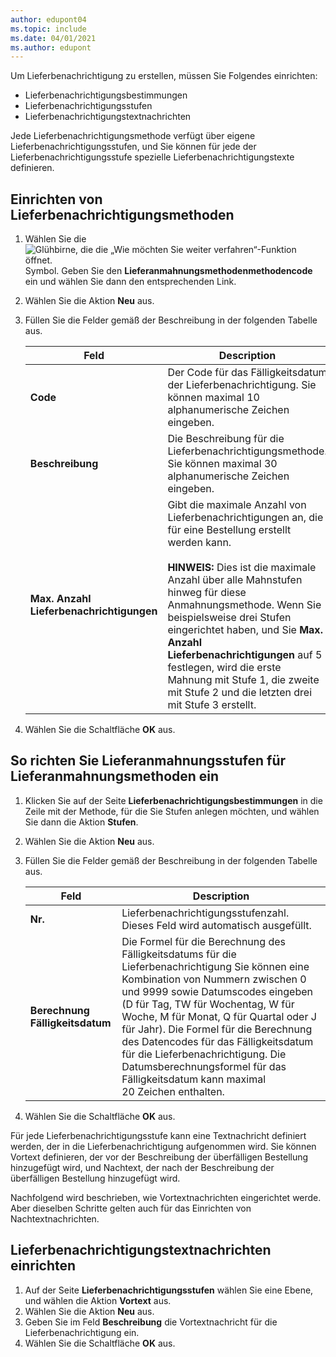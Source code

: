 ```yaml
---
author: edupont04
ms.topic: include
ms.date: 04/01/2021
ms.author: edupont
---
```


Um Lieferbenachrichtigung zu erstellen, müssen Sie Folgendes einrichten:  

- Lieferbenachrichtigungsbestimmungen  
- Lieferbenachrichtigungsstufen  
- Lieferbenachrichtigungstextnachrichten  

Jede Lieferbenachrichtigungsmethode verfügt über eigene Lieferbenachrichtigungsstufen, und Sie können für jede der Lieferbenachrichtigungsstufe spezielle Lieferbenachrichtigungstexte definieren.  

## <a name="to-set-up-delivery-reminder-terms" />Einrichten von Lieferbenachrichtigungsmethoden

1. Wählen Sie die ![Glühbirne, die die „Wie möchten Sie weiter verfahren“-Funktion öffnet.](../../../media/ui-search/search_small.png "Tell me-Funktion") Symbol. Geben Sie den **Lieferanmahnungsmethodenmethodencode** ein und wählen Sie dann den entsprechenden Link.  
2. Wählen Sie die Aktion **Neu** aus.  
3. Füllen Sie die Felder gemäß der Beschreibung in der folgenden Tabelle aus.  

    |Feld|Description|  
    |---------------------------------|---------------------------------------|  
    |**Code**|Der Code für das Fälligkeitsdatum der Lieferbenachrichtigung. Sie können maximal 10 alphanumerische Zeichen eingeben.|  
    |**Beschreibung**|Die Beschreibung für die Lieferbenachrichtigungsmethode. Sie können maximal 30 alphanumerische Zeichen eingeben.|  
    |**Max. Anzahl Lieferbenachrichtigungen**|Gibt die maximale Anzahl von Lieferbenachrichtigungen an, die für eine Bestellung erstellt werden kann.<br /><br /> **HINWEIS:** Dies ist die maximale Anzahl über alle Mahnstufen hinweg für diese Anmahnungsmethode. Wenn Sie beispielsweise drei Stufen eingerichtet haben, und Sie **Max. Anzahl Lieferbenachrichtigungen** auf 5 festlegen, wird die erste Mahnung mit Stufe 1, die zweite mit Stufe 2 und die letzten drei mit Stufe 3 erstellt.|  

4. Wählen Sie die Schaltfläche **OK** aus.  

## <a name="to-add-delivery-reminder-levels-to-a-delivery-reminder-term" />So richten Sie Lieferanmahnungsstufen für Lieferanmahnungsmethoden ein

1. Klicken Sie auf der Seite **Lieferbenachrichtigungsbestimmungen** in die Zeile mit der Methode, für die Sie Stufen anlegen möchten, und wählen Sie dann die Aktion **Stufen**.  
2. Wählen Sie die Aktion **Neu** aus.  
3. Füllen Sie die Felder gemäß der Beschreibung in der folgenden Tabelle aus.  

    |Feld|Description|  
    |---------------------------------|---------------------------------------|  
    |**Nr.**|Lieferbenachrichtigungsstufenzahl. Dieses Feld wird automatisch ausgefüllt.|  
    |**Berechnung Fälligkeitsdatum**|Die Formel für die Berechnung des Fälligkeitsdatums für die Lieferbenachrichtigung Sie können eine Kombination von Nummern zwischen 0 und 9999 sowie Datumscodes eingeben (D für Tag, TW für Wochentag, W für Woche, M für Monat, Q für Quartal oder J für Jahr). Die Formel für die Berechnung des Datencodes für das Fälligkeitsdatum für die Lieferbenachrichtigung. Die Datumsberechnungsformel für das Fälligkeitsdatum kann maximal 20 Zeichen enthalten.|  

4. Wählen Sie die Schaltfläche **OK** aus.  

Für jede Lieferbenachrichtigungsstufe kann eine Textnachricht definiert werden, der in die Lieferbenachrichtigung aufgenommen wird. Sie können Vortext definieren, der vor der Beschreibung der überfälligen Bestellung hinzugefügt wird, und Nachtext, der nach der Beschreibung der überfälligen Bestellung hinzugefügt wird.  

Nachfolgend wird beschrieben, wie Vortextnachrichten eingerichtet werde. Aber dieselben Schritte gelten auch für das Einrichten von Nachtextnachrichten.  

## <a name="to-set-up-delivery-reminder-text-messages" />Lieferbenachrichtigungstextnachrichten einrichten

1. Auf der Seite **Lieferbenachrichtigungsstufen** wählen Sie eine Ebene, und wählen die Aktion **Vortext** aus.  
2. Wählen Sie die Aktion **Neu** aus.  
3. Geben Sie im Feld **Beschreibung** die Vortextnachricht für die Lieferbenachrichtigung ein.  
4. Wählen Sie die Schaltfläche **OK** aus.  

